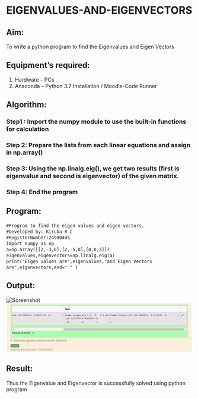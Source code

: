# EIGENVALUES-AND-EIGENVECTORS
## Aim:
To write a python program to find the Eigenvalues and Eigen Vectors
## Equipment’s required:
1. 	Hardware – PCs
2. 	Anaconda – Python 3.7 Installation / Moodle-Code Runner
## Algorithm:
### Step1 : Import the numpy module to use the built-in functions for calculation 
### Step 2: Prepare the lists from each linear equations and assign in np.array() 
### Step 3: Using the np.linalg.eig(),  we get two results (first is eigenvalue and second is eigenvector) of the given matrix.
### Step 4: End the program 

## Program:
    #Program to find the eigen values and eigen vectors.
    #Developed by: Kiruba R C
    #RegisterNumber:24900445
    import numpy as np
    a=np.array([[2,-3,0],[2,-5,0],[0,0,3]])
    eigenvalues,eigenvectors=np.linalg.eig(a)
    print("Eigen values are",eigenvalues,"and Eigen Vectors are",eigenvectors,end=" " )

## Output:
![Screenshot
](<Screenshot 2024-11-03 153844.png>)
![Screenshot](<Screenshot 2024-11-03 153911.png>)
## Result:
Thus the Eigenvalue and Eigenvector is successfully solved using python program
